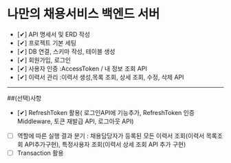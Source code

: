 # 나만의 채용서비스 백엔드 서버

- [✔︎] API 명세서 및 ERD 작성
- [✔︎] 프로젝트 기본 세팅
- [✔︎] DB 연결, 스키마 작성, 테이블 생성
- [✔︎] 회원가입, 로그인
- [✔︎] 사용자 인증 :AccessToken / 내 정보 조회 API
- [✔︎] 이력서 관리 :이력서 생성,목록 조회, 상세 조회, 수정, 삭제 API

---

##(선택)사항

- [✔︎] RefreshToken 활용( 로그인API에 기능추가, RefreshToken 인증 Middleware, 토큰 재발급 API, 로그아웃 API)
- [ ] 역할에 따른 실행 결과 분기 : 채용담당자가 등록된 모든 이력서 조회(이력서 목록조회 API추가구현), 특정사용자 조회(이력서 상세 조회 API 추가 구현)
- [ ] Transaction 활용
